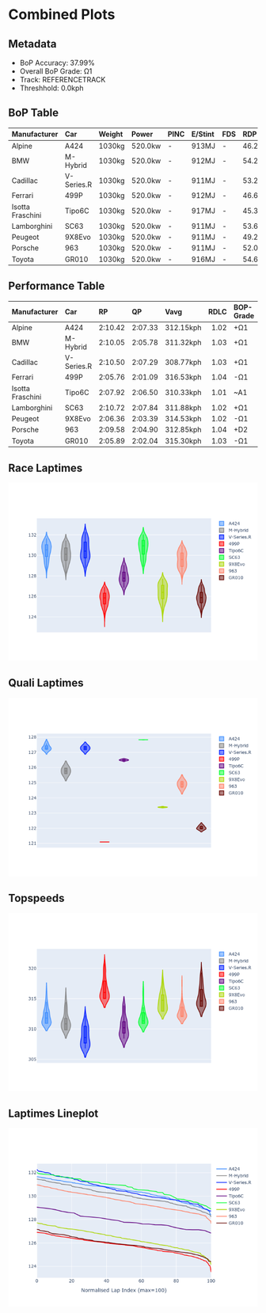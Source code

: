 # Combined Plots

## Metadata

- BoP Accuracy: 37.99%
- Overall BoP Grade: Ω1
- Track: REFERENCETRACK
- Threshhold: 0.0kph

## BoP Table
| Manufacturer     | Car        | Weight   | Power   | PINC   | E/Stint   | FDS   | RDP    | QDP     | TDP    |
|:-----------------|:-----------|:---------|:--------|:-------|:----------|:------|:-------|:--------|:-------|
| Alpine           | A424       | 1030kg   | 520.0kw | -      | 913MJ     | -     | 46.25% | 100.00% | 13.95% |
| BMW              | M-Hybrid   | 1030kg   | 520.0kw | -      | 912MJ     | -     | 54.22% | 40.00%  | 10.62% |
| Cadillac         | V-Series.R | 1030kg   | 520.0kw | -      | 911MJ     | -     | 53.20% | 66.67%  | 30.73% |
| Ferrari          | 499P       | 1030kg   | 520.0kw | -      | 912MJ     | -     | 46.66% | 20.00%  | 11.63% |
| Isotta Fraschini | Tipo6C     | 1030kg   | 520.0kw | -      | 917MJ     | -     | 45.31% | 66.67%  | 41.77% |
| Lamborghini      | SC63       | 1030kg   | 520.0kw | -      | 911MJ     | -     | 53.69% | 33.33%  | 14.95% |
| Peugeot          | 9X8Evo     | 1030kg   | 520.0kw | -      | 911MJ     | -     | 49.25% | 50.00%  | 18.03% |
| Porsche          | 963        | 1030kg   | 520.0kw | -      | 911MJ     | -     | 52.04% | 42.86%  | 3.54%  |
| Toyota           | GR010      | 1030kg   | 520.0kw | -      | 916MJ     | -     | 54.63% | 50.00%  | 8.80%  |

## Performance Table
| Manufacturer     | Car        | RP      | QP      | Vavg      |   RDLC | BOP-Grade   | Match   |
|:-----------------|:-----------|:--------|:--------|:----------|-------:|:------------|:--------|
| Alpine           | A424       | 2:10.42 | 2:07.33 | 312.15kph |   1.02 | +Ω1         | 25.95%  |
| BMW              | M-Hybrid   | 2:10.05 | 2:05.78 | 311.32kph |   1.03 | +Ω1         | 44.22%  |
| Cadillac         | V-Series.R | 2:10.50 | 2:07.29 | 308.77kph |   1.03 | +Ω1         | 32.41%  |
| Ferrari          | 499P       | 2:05.76 | 2:01.09 | 316.53kph |   1.04 | -Ω1         | 6.99%   |
| Isotta Fraschini | Tipo6C     | 2:07.92 | 2:06.50 | 310.33kph |   1.01 | ~A1         | 100.00% |
| Lamborghini      | SC63       | 2:10.72 | 2:07.84 | 311.88kph |   1.02 | +Ω1         | 22.02%  |
| Peugeot          | 9X8Evo     | 2:06.36 | 2:03.39 | 314.53kph |   1.02 | -Ω1         | 36.87%  |
| Porsche          | 963        | 2:09.58 | 2:04.90 | 312.85kph |   1.04 | +D2         | 60.98%  |
| Toyota           | GR010      | 2:05.89 | 2:02.04 | 315.30kph |   1.03 | -Ω1         | 12.50%  |

## Race Laptimes
![Race Laptimes](images/race_violin.png)

## Quali Laptimes
![Quali Laptimes](images/quali_violin.png)

## Topspeeds
![Topspeeds](images/topspeed_violin.png)

## Laptimes Lineplot
![Laptimes Lineplot](images/laptime_line.png)

